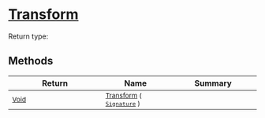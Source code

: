 # [Transform](./NormalizeRotation-100663777.md)


Return type:
## Methods

| Return | Name | Summary | 
| --- | --- | --- | 
| <sub>[Void](https://docs.microsoft.com/en-us/dotnet/api/System.Void)</sub><img width=200/>| <sub>[Transform](./NormalizeRotation-100663777.md) ( [`Signature`](./../../../../Signature.md) )</sub>| <sub></sub><img width=200/>| <br>


